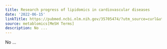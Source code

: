 ```yaml
---
title: Research progress of lipidomics in cardiovascular diseases
date: '2022-06-15'
linkTitle: https://pubmed.ncbi.nlm.nih.gov/35705474/?utm_source=curl&utm_medium=rss&utm_campaign=pubmed-2&utm_content=1Zkrxt7ktlCbHBXEV3v65xxSnkSWNsJ1A6Fq3gBniKhGfIUslK&fc=20210907212339&ff=20220617211724&v=2.17.6
source: metablomics[MeSH Terms]
description: No ...
---
```

No ...